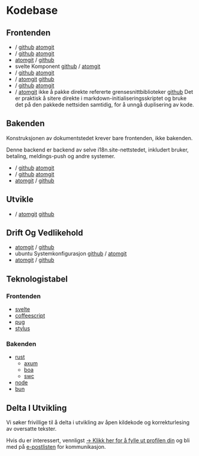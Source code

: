 # Kodebase

## Frontenden

* / [github](https://github.com/i18n-site/site) [atomgit](https://atomgit.com/i18n/proto)
* / [github](https://github.com/i18n-site/md) [atomgit](https://atomgit.com/i18n/md)
* [atomgit](https://atomgit.com/i18n/18x) / [github](https://github.com/i18n-site/18x)
* svelte Komponent [github](https://github.com/i18n-site/plugin) / [atomgit](https://atomgit.com/i18n/plugin)
* / [github](https://github.com/i18n-site/proto) [atomgit](https://atomgit.com/i18n/proto)
* / [atomgit](https://atomgit.com/i18n/lib) [github](https://github.com/i18n-site/lib)
* / [github](https://github.com/i18n-site/ie) [atomgit](https://atomgit.com/i18n/ie)
* / [atomgit](https://atomgit.com/i18n/x) ikke å pakke direkte refererte grensesnittbiblioteker [github](https://github.com/i18n-site/x)
  Det er praktisk å sitere direkte i markdown-initialiseringsskriptet og bruke det på den pakkede nettsiden samtidig, for å unngå duplisering av kode.

## Bakenden

Konstruksjonen av dokumentstedet krever bare frontenden, ikke bakenden.

Denne backend er backend av selve i18n.site-nettstedet, inkludert bruker, betaling, meldings-push og andre systemer.

* / [github](https://github.com/i18n-api/srv) [atomgit](https://atomgit.com/i18n-api/srv)
* / [github](https://github.com/i18n-api/pub) [atomgit](https://atomgit.com/i18n-api/pub)
* [atomgit](https://atomgit.com/i18n/rust) / [github](https://github.com/i18n-site/rust)

## Utvikle

* / [atomgit](https://atomgit.com/i18n-api/srv.docker) [github](https://github.com/i18n-api/srv.docker)

## Drift Og Vedlikehold

* [atomgit](https://atomgit.com/i18n-ops/ops) / [github](https://github.com/i18n-ops/ops)
* ubuntu Systemkonfigurasjon [github](https://github.com/i18n-ops/ubuntu) / [atomgit](https://atomgit.com/i18n-ops/ubuntu)
* [atomgit](https://atomgit.com/i18n/cron) / [github](https://github.com/i18n-cron/cron)

## Teknologistabel

### Frontenden

* [svelte](//svelte.dev)
* [coffeescript](//coffeescript.org)
* [pug](https://github.com/pugjs/pug)
* [stylus](https://stylus.com)

### Bakenden

* [rust](//rust.org)
  * [axum](//github.com/tokio-rs/axum)
  * [boa](//github.com/boa-dev/boa)
  * [swc](//swc.rs)
* [node](//nodejs.org)
* [bun](//bun.dev)

## Delta I Utvikling

Vi søker frivillige til å delta i utvikling av åpen kildekode og korrekturlesing av oversatte tekster.

Hvis du er interessert, vennligst [→ Klikk her for å fylle ut profilen din](https://ggl.link/i18n) og bli med på [e-postlisten](https://groups.google.com/u/2/g/i18n-site) for kommunikasjon.